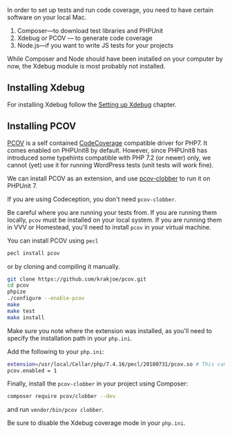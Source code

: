 In order to set up tests and run code coverage, you need to have certain software on your local Mac.

1. Composer—to download test libraries and PHPUnit
2. Xdebug or PCOV — to generate code coverage
3. Node.js—if you want to write JS tests for your projects

While Composer and Node should have been installed on your computer by now, the Xdebug module is most probably not installed.

## Installing Xdebug

For installing Xdebug follow the [Setting up Xdebug](/development-environment-setup/xdebug) chapter.

## Installing PCOV

[PCOV](https://github.com/krakjoe/pcov) is a self contained [CodeCoverage](https://github.com/sebastianbergmann/php-code-coverage) compatible driver for PHP7. It comes enabled on PHPUnit8 by default. However, since PHPUnit8 has introduced some typehints compatible with PHP 7.2 (or newer) only, we cannot (yet) use it for running WordPress tests (unit tests will work fine).

We can install PCOV as an extension, and use [pcov-clobber](https://github.com/krakjoe/pcov-clobber) to run it on PHPUnit 7.

If you are using Codeception, you don't need `pcov-clobber`.

Be careful where you are running your tests from. If you are running them locally, `pcov` must be installed on your local system. If you are running them in VVV or Homestead, you'll need to install `pcov` in your virtual machine.

You can install PCOV using `pecl`

```bash
pecl install pcov
```

or by cloning and compiling it manually.

```bash
git clone https://github.com/krakjoe/pcov.git
cd pcov
phpize
./configure --enable-pcov
make
make test
make install
```

Make sure you note where the extension was installed, as you'll need to specify the installation path in your `php.ini`.

Add the following to your `php.ini`:

```bash
extension=/usr/local/Cellar/php/7.4.16/pecl/20180731/pcov.so # This can vary on your system!!!
pcov.enabled = 1
```

Finally, install the `pcov-clobber` in your project using Composer:

```bash
composer require pcov/clobber --dev
```

and run `vendor/bin/pcov clobber`.

Be sure to disable the Xdebug coverage mode in your `php.ini`.
